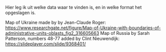 Hier leg ik uit welke data waar te vinden is, en in welke format het opgeslagen is.

Map of Ukraine made by by Jean-Claude Roger: https://www.researchgate.net/figure/Map-of-Ukraine-with-boundaries-of-administrative-units-oblasts_fig2_316605663
Map of Russia by Sarah Patterson, numbers 48-77 added by Clint Nieuwendijk: https://slideplayer.com/slide/9368401/
